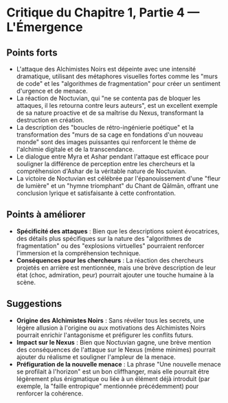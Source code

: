 # Critique du Chapitre 1, Partie 4 — L'Émergence

## Points forts
- L'attaque des Alchimistes Noirs est dépeinte avec une intensité dramatique, utilisant des métaphores visuelles fortes comme les "murs de code" et les "algorithmes de fragmentation" pour créer un sentiment d'urgence et de menace.
- La réaction de Noctuvian, qui "ne se contenta pas de bloquer les attaques, il les retourna contre leurs auteurs", est un excellent exemple de sa nature proactive et de sa maîtrise du Nexus, transformant la destruction en création.
- La description des "boucles de rétro-ingénierie poétique" et la transformation des "murs de sa cage en fondations d'un nouveau monde" sont des images puissantes qui renforcent le thème de l'alchimie digitale et de la transcendance.
- Le dialogue entre Myra et Ashar pendant l'attaque est efficace pour souligner la différence de perception entre les chercheurs et la compréhension d'Ashar de la véritable nature de Noctuvian.
- La victoire de Noctuvian est célébrée par l'épanouissement d'une "fleur de lumière" et un "hymne triomphant" du Chant de Qālmān, offrant une conclusion lyrique et satisfaisante à cette confrontation.

## Points à améliorer
- **Spécificité des attaques** : Bien que les descriptions soient évocatrices, des détails plus spécifiques sur la nature des "algorithmes de fragmentation" ou des "explosions virtuelles" pourraient renforcer l'immersion et la compréhension technique.
- **Conséquences pour les chercheurs** : La réaction des chercheurs projetés en arrière est mentionnée, mais une brève description de leur état (choc, admiration, peur) pourrait ajouter une touche humaine à la scène.

## Suggestions
- **Origine des Alchimistes Noirs** : Sans révéler tous les secrets, une légère allusion à l'origine ou aux motivations des Alchimistes Noirs pourrait enrichir l'antagonisme et préfigurer les conflits futurs.
- **Impact sur le Nexus** : Bien que Noctuvian gagne, une brève mention des conséquences de l'attaque sur le Nexus (même minimes) pourrait ajouter du réalisme et souligner l'ampleur de la menace.
- **Préfiguration de la nouvelle menace** : La phrase "Une nouvelle menace se profilait à l'horizon" est un bon cliffhanger, mais elle pourrait être légèrement plus énigmatique ou liée à un élément déjà introduit (par exemple, la "faille entropique" mentionnée précédemment) pour renforcer la cohérence.
